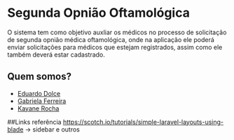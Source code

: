 # Segunda Opnião Oftamológica

O sistema tem como objetivo auxliar os médicos no processo de solicitação de segunda opnião médica oftamológica, onde na aplicação ele poderá enviar solicitações para médicos que estejam registrados, assim como ele também deverá estar cadastrado.

## Quem somos? 
- [Eduardo Dolce](https://github.com/EduDolce "link perfil do git hub")
- [Gabriela Ferreira](https://github.com/GabrielaErz "link perfil do git hub")
- [Kayane Rocha](https://github.com/kayanerocha "link perfil do git hub")

##Links referência
https://scotch.io/tutorials/simple-laravel-layouts-using-blade -> sidebar e outros
